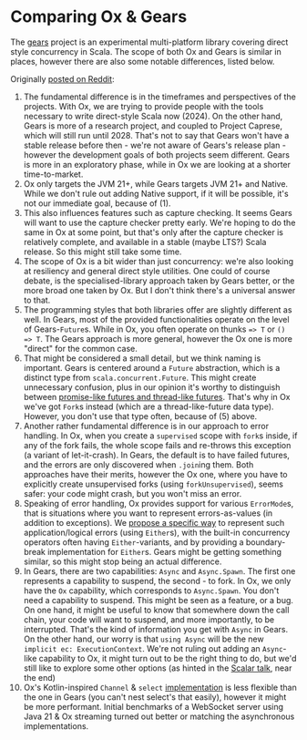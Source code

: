 # Comparing Ox & Gears

The [gears](https://github.com/lampepfl/gears) project is an experimental multi-platform library covering direct style 
concurrency in Scala. The scope of both Ox and Gears is similar in places, however there are also some notable 
differences, listed below.

Originally [posted on Reddit](https://www.reddit.com/r/scala/comments/1cdfaki/comment/l1c0pcn/):

1. The fundamental difference is in the timeframes and perspectives of the projects. With Ox, we are trying to provide people with the tools necessary to write direct-style Scala now (2024). On the other hand, Gears is more of a research project, and coupled to Project Caprese, which will still run until 2028. That's not to say that Gears won't have a stable release before then - we're not aware of Gears's release plan - however the development goals of both projects seem different. Gears is more in an exploratory phase, while in Ox we are looking at a shorter time-to-market.
2. Ox only targets the JVM 21+, while Gears targets JVM 21+ and Native. While we don't rule out adding Native support, if it will be possible, it's not our immediate goal, because of (1).
3. This also influences features such as capture checking. It seems Gears will want to use the capture checker pretty early. We're hoping to do the same in Ox at some point, but that's only after the capture checker is relatively complete, and available in a stable (maybe LTS?) Scala release. So this might still take some time.
4. The scope of Ox is a bit wider than just concurrency: we're also looking at resiliency and general direct style utilities. One could of course debate, is the specialised-library approach taken by Gears better, or the more broad one taken by Ox. But I don't think there's a universal answer to that.
5. The programming styles that both libraries offer are slightly different as well. In Gears, most of the provided functionalities operate on the level of Gears-`Future`s. While in Ox, you often operate on thunks `=> T` or `() => T`. The Gears approach is more general, however the Ox one is more "direct" for the common case.
6. That might be considered a small detail, but we think naming is important. Gears is centered around a `Future` abstraction, which is a distinct type from `scala.concurrent.Future`. This might create unnecessary confusion, plus in our opinion it's worthy to distinguish between [promise-like futures and thread-like futures](https://softwaremill.com/two-types-of-futures/). That's why in Ox we've got `Fork`s instead (which are a thread-like-future data type). However, you don't use that type often, because of (5) above.
7. Another rather fundamental difference is in our approach to error handling. In Ox, when you create a `supervised` scope with `fork`s inside, if any of the fork fails, the whole scope fails and re-throws this exception (a variant of let-it-crash). In Gears, the default is to have failed futures, and the errors are only discovered when `.join`ing them. Both approaches have their merits, however the Ox one, where you have to explicitly create unsupervised forks (using `forkUnsupervised`), seems safer: your code might crash, but you won't miss an error.
8. Speaking of error handling, Ox provides support for various `ErrorMode`s, that is situations where you want to represent errors-as-values (in addition to exceptions). We [propose a specific way](../basics/error-handling.md) to represent such application/logical errors (using `Either`s), with the built-in concurrency operators often having `Either`-variants, and by providing a boundary-break implementation for `Either`s. Gears might be getting something similar, so this might stop being an actual difference.
9. In Gears, there are two capabilities: `Async` and `Async.Spawn`. The first one represents a capability to suspend, the second - to fork. In Ox, we only have the `Ox` capability, which corresponds to `Async.Spawn`. You don't need a capability to suspend. This might be seen as a feature, or a bug. On one hand, it might be useful to know that somewhere down the call chain, your code will want to suspend, and more importantly, to be interrupted. That's the kind of information you get with `Async` in Gears. On the other hand, our worry is that `using Async` will be the new `implicit ec: ExecutionContext`. We're not ruling out adding an `Async`-like capability to Ox, it might turn out to be the right thing to do, but we'd still like to explore some other options (as hinted in the [Scalar talk](https://www.youtube.com/watch?v=C3j4AsFcxmM), near the end)
10. Ox's Kotlin-inspired `Channel` & `select` [implementation](https://github.com/softwaremill/jox) is less flexible than the one in Gears (you can't nest select's that easily), however it might be more performant. Initial benchmarks of a WebSocket server using Java 21 & Ox streaming turned out better or matching the asynchronous implementations.
